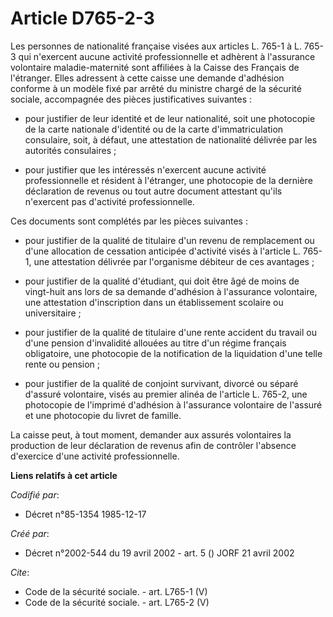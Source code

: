 # Article D765-2-3

Les personnes de nationalité française visées aux articles L. 765-1 à L. 765-3 qui n'exercent aucune activité professionnelle
et adhèrent à l'assurance volontaire maladie-maternité sont affiliées à la Caisse des Français de l'étranger. Elles adressent
à cette caisse une demande d'adhésion conforme à un modèle fixé par arrêté du ministre chargé de la sécurité sociale,
accompagnée des pièces justificatives suivantes :

- pour justifier de leur identité et de leur nationalité, soit une photocopie de la carte nationale d'identité ou de la carte
d'immatriculation consulaire, soit, à défaut, une attestation de nationalité délivrée par les autorités consulaires ;

- pour justifier que les intéressés n'exercent aucune activité professionnelle et résident à l'étranger, une photocopie de la
dernière déclaration de revenus ou tout autre document attestant qu'ils n'exercent pas d'activité professionnelle. 

Ces documents sont complétés par les pièces suivantes :

- pour justifier de la qualité de titulaire d'un revenu de remplacement ou d'une allocation de cessation anticipée d'activité
visés à l'article L. 765-1, une attestation délivrée par l'organisme débiteur de ces avantages ;

- pour justifier de la qualité d'étudiant, qui doit être âgé de moins de vingt-huit ans lors de sa demande d'adhésion à
l'assurance volontaire, une attestation d'inscription dans un établissement scolaire ou universitaire ;

- pour justifier de la qualité de titulaire d'une rente accident du travail ou d'une pension d'invalidité allouées au titre
d'un régime français obligatoire, une photocopie de la notification de la liquidation d'une telle rente ou pension ;

- pour justifier de la qualité de conjoint survivant, divorcé ou séparé d'assuré volontaire, visés au premier alinéa de
l'article L. 765-2, une photocopie de l'imprimé d'adhésion à l'assurance volontaire de l'assuré et une photocopie du livret
de famille. 

La caisse peut, à tout moment, demander aux assurés volontaires la production de leur déclaration de revenus afin de
contrôler l'absence d'exercice d'une activité professionnelle.

**Liens relatifs à cet article**

_Codifié par_:

  - Décret n°85-1354 1985-12-17

_Créé par_:

  - Décret n°2002-544 du 19 avril 2002 - art. 5 () JORF 21 avril 2002

_Cite_:

  - Code de la sécurité sociale. - art. L765-1 (V)
  - Code de la sécurité sociale. - art. L765-2 (V)
